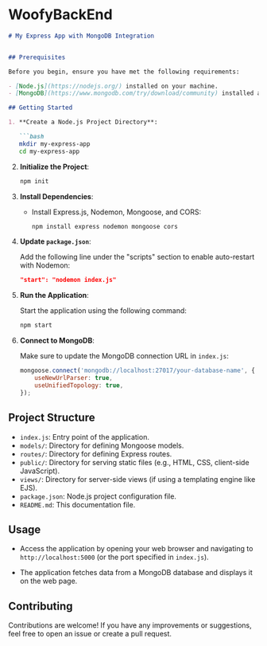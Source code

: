 # WoofyBackEnd

```markdown
# My Express App with MongoDB Integration


## Prerequisites

Before you begin, ensure you have met the following requirements:

- [Node.js](https://nodejs.org/) installed on your machine.
- [MongoDB](https://www.mongodb.com/try/download/community) installed and running locally, or you have access to a MongoDB database.

## Getting Started

1. **Create a Node.js Project Directory**:

   ```bash
   mkdir my-express-app
   cd my-express-app
   ```

2. **Initialize the Project**:

   ```bash
   npm init
   ```

3. **Install Dependencies**:

   - Install Express.js, Nodemon, Mongoose, and CORS:

     ```bash
     npm install express nodemon mongoose cors
     ```

4. **Update `package.json`**:

   Add the following line under the "scripts" section to enable auto-restart with Nodemon:

   ```json
   "start": "nodemon index.js"
   ```

5. **Run the Application**:

   Start the application using the following command:

   ```bash
   npm start
   ```

6. **Connect to MongoDB**:

   Make sure to update the MongoDB connection URL in `index.js`:

   ```javascript
   mongoose.connect('mongodb://localhost:27017/your-database-name', {
       useNewUrlParser: true,
       useUnifiedTopology: true,
   });
   ```

## Project Structure

- `index.js`: Entry point of the application.
- `models/`: Directory for defining Mongoose models.
- `routes/`: Directory for defining Express routes.
- `public/`: Directory for serving static files (e.g., HTML, CSS, client-side JavaScript).
- `views/`: Directory for server-side views (if using a templating engine like EJS).
- `package.json`: Node.js project configuration file.
- `README.md`: This documentation file.

## Usage

- Access the application by opening your web browser and navigating to `http://localhost:5000` (or the port specified in `index.js`).

- The application fetches data from a MongoDB database and displays it on the web page.

## Contributing

Contributions are welcome! If you have any improvements or suggestions, feel free to open an issue or create a pull request.
